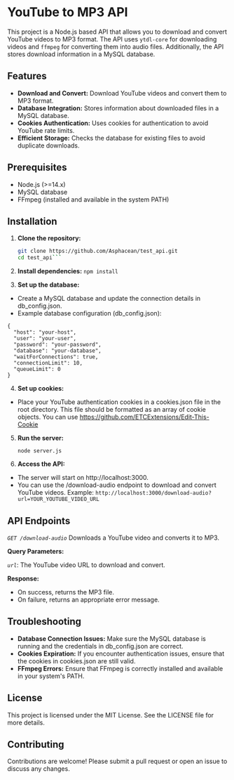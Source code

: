 # YouTube to MP3 API

This project is a Node.js based API that allows you to download and convert YouTube videos to MP3 format. The API uses `ytdl-core` for downloading videos and `ffmpeg` for converting them into audio files. Additionally, the API stores download information in a MySQL database.

## Features

- **Download and Convert:** Download YouTube videos and convert them to MP3 format.
- **Database Integration:** Stores information about downloaded files in a MySQL database.
- **Cookies Authentication:** Uses cookies for authentication to avoid YouTube rate limits.
- **Efficient Storage:** Checks the database for existing files to avoid duplicate downloads.

## Prerequisites

- Node.js (>=14.x)
- MySQL database
- FFmpeg (installed and available in the system PATH)

## Installation

1. **Clone the repository:**

   ```bash
   git clone https://github.com/Asphacean/test_api.git
   cd test_api```
2. **Install dependencies:**
   ```npm install```
3. **Set up the database:**
- Create a MySQL database and update the connection details in db_config.json.
- Example database configuration (db_config.json):
```
{
  "host": "your-host",
  "user": "your-user",
  "password": "your-password",
  "database": "your-database",
  "waitForConnections": true,
  "connectionLimit": 10,
  "queueLimit": 0
}
```
4. **Set up cookies:**
- Place your YouTube authentication cookies in a cookies.json file in the root directory. This file should be formatted as an array of cookie objects. 
You can use https://github.com/ETCExtensions/Edit-This-Cookie
5. **Run the server:**

    ```node server.js```

6. **Access the API:**
- The server will start on http://localhost:3000.
- You can use the /download-audio endpoint to download and convert YouTube videos.
  Example:
```http://localhost:3000/download-audio?url=YOUR_YOUTUBE_VIDEO_URL```

## API Endpoints
*`GET /download-audio`*
Downloads a YouTube video and converts it to MP3.

**Query Parameters:**

*`url`*: The YouTube video URL to download and convert.

**Response:**

- On success, returns the MP3 file.
- On failure, returns an appropriate error message.

## Troubleshooting
- **Database Connection Issues:** Make sure the MySQL database is running and the credentials in db_config.json are correct.
- **Cookies Expiration:** If you encounter authentication issues, ensure that the cookies in cookies.json are still valid.
- **FFmpeg Errors:** Ensure that FFmpeg is correctly installed and available in your system's PATH.

## License
This project is licensed under the MIT License. See the LICENSE file for more details.

## Contributing
Contributions are welcome! Please submit a pull request or open an issue to discuss any changes.
